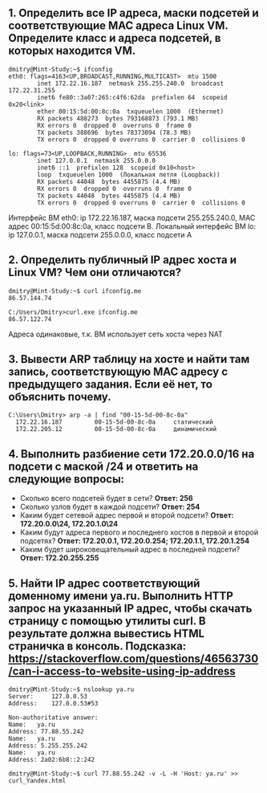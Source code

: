 ## 1. Определить все IP адреса, маски подсетей и соответствующие MAC адреса Linux VM. Определите класс и адреса подсетей, в которых находится VM.
```
dmitry@Mint-Study:~$ ifconfig
eth0: flags=4163<UP,BROADCAST,RUNNING,MULTICAST>  mtu 1500
        inet 172.22.16.187  netmask 255.255.240.0  broadcast 172.22.31.255
        inet6 fe80::3a07:265:c4f6:62da  prefixlen 64  scopeid 0x20<link>
        ether 00:15:5d:00:8c:0a  txqueuelen 1000  (Ethernet)
        RX packets 488273  bytes 793168873 (793.1 MB)
        RX errors 0  dropped 0  overruns 0  frame 0
        TX packets 388696  bytes 78373094 (78.3 MB)
        TX errors 0  dropped 0 overruns 0  carrier 0  collisions 0

lo: flags=73<UP,LOOPBACK,RUNNING>  mtu 65536
        inet 127.0.0.1  netmask 255.0.0.0
        inet6 ::1  prefixlen 128  scopeid 0x10<host>
        loop  txqueuelen 1000  (Локальная петля (Loopback))
        RX packets 44048  bytes 4455875 (4.4 MB)
        RX errors 0  dropped 0  overruns 0  frame 0
        TX packets 44048  bytes 4455875 (4.4 MB)
        TX errors 0  dropped 0 overruns 0  carrier 0  collisions 0
``` 
Интерфейс ВМ eth0: ip 172.22.16.187, маска подсети 255.255.240.0, MAC адрес 00:15:5d:00:8c:0a, класс подсети В. Локальный интерфейс ВМ lo: ip 127.0.0.1, маска подсети 255.0.0.0, класс подсети А

## 2. Определить публичный IP адрес хоста и Linux VM? Чем они отличаются?
```
dmitry@Mint-Study:~$ curl ifconfig.me
86.57.144.74

C:/Users/Dmitry>curl.exe ifconfig.me
86.57.122.74
``` 
Адреса одинаковые, т.к. ВМ использует сеть хоста через NAT
## 3. Вывести ARP таблицу на хосте и найти там запись, соответствующую MAC адресу с предыдущего задания. Если её нет, то объяснить почему.
```
C:\Users\Dmitry> arp -a | find "00-15-5d-00-8c-0a"
  172.22.16.187         00-15-5d-00-8c-0a     статический
  172.22.205.12         00-15-5d-00-8c-0a     динамический
``` 
## 4. Выполнить разбиение сети 172.20.0.0/16 на подсети с маской /24 и ответить на следующие вопросы:
- Сколько всего подсетей будет в сети?
  **Ответ: 256**
- Сколько узлов будет в каждой подсети?
  **Ответ: 254**
- Каким будет сетевой адрес первой и второй подсети?
  **Ответ: 172.20.0.0\24, 172.20.1.0\24**
- Каким будут адреса первого и последнего хостов в первой и второй подсетях?
  **Ответ: 172.20.0.1, 172.20.0.254; 172.20.1.1, 172.20.1.254**
- Каким будет широковещательный адрес в последней подсети?
  **Ответ: 172.20.255.255**
## 5. Найти IP адрес соответствующий доменному имени ya.ru. Выполнить HTTP запрос на указанный IP адрес, чтобы скачать страницу с помощью утилиты curl. В результате должна вывестись HTML страничка в консоль. Подсказка: https://stackoverflow.com/questions/46563730/can-i-access-to-website-using-ip-address
```
dmitry@Mint-Study:~$ nslookup ya.ru
Server:		127.0.0.53
Address:	127.0.0.53#53

Non-authoritative answer:
Name:	ya.ru
Address: 77.88.55.242
Name:	ya.ru
Address: 5.255.255.242
Name:	ya.ru
Address: 2a02:6b8::2:242

dmitry@Mint-Study:~$ curl 77.88.55.242 -v -L -H 'Host: ya.ru' >> curl_Yandex.html
``` 
